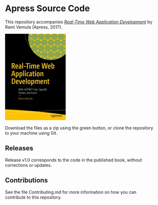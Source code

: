 # Apress Source Code

This repository accompanies [*Real-Time Web Application Development*](http://www.apress.com/9781484232699) by Rami Vemula (Apress, 2017).

[comment]: #cover
![Cover image](9781484232699.jpg)

Download the files as a zip using the green button, or clone the repository to your machine using Git.

## Releases

Release v1.0 corresponds to the code in the published book, without corrections or updates.

## Contributions

See the file Contributing.md for more information on how you can contribute to this repository.
